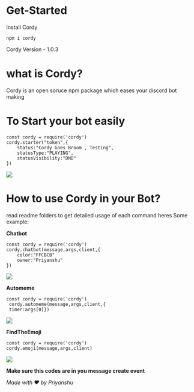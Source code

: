 # Get-Started
Install Cordy
 ```
npm i cordy
```
Cordy Version - 1.0.3
# what is Cordy?
Cordy is an open soruce npm package which eases your discord bot making
# To Start your bot easily 
```
const cordy = require('cordy')
cordy.starter("token",{
    status:"Cordy Goes Broom , Testing",
    statusType:"PLAYING",
    statusVisibility:"DND"
})
```
<img src = "https://media.discordapp.net/attachments/750089917501014036/911954534862049280/unknown.png"></img>

# How to use Cordy in your Bot?
read readme folders to get detailed usage of each command
heres Some example: 

**Chatbot**
```
const cordy = require('cordy')
cordy.chatbot(message,args,client,{
    color:"FFCBCB"
    owner:"Priyanshu"
})
```
<img src = "https://media.discordapp.net/attachments/750089917501014036/911955270530379796/unknown.png"></img>

**Automeme**
```
const cordy = require('cordy')
 cordy.automeme(message,args,client,{
 timer:args[0]})
 ```
<img src = "https://media.discordapp.net/attachments/750089917501014036/911955587993042954/unknown.png"></img>

**FindTheEmoji**
```
const cordy = require('cordy')
cordy.emoji(message,args,client)
```
<img src = "https://media.discordapp.net/attachments/750089917501014036/911956598669316136/unknown.png"></img>

**Make sure this codes are in you message create event**

*Made with ❤️ by Priyanshu*


